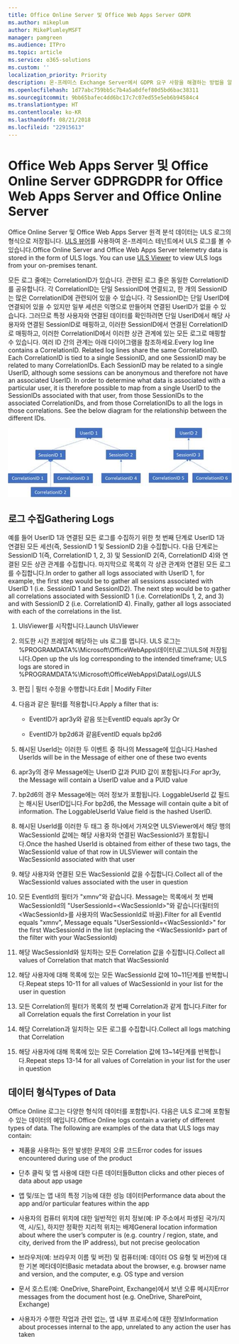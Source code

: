 ```yaml
---
title: Office Online Server 및 Office Web Apps Server GDPR
ms.author: mikeplum
author: MikePlumleyMSFT
manager: pamgreen
ms.audience: ITPro
ms.topic: article
ms.service: o365-solutions
ms.custom: ''
localization_priority: Priority
description: 온-프레미스 Exchange Server에서 GDPR 요구 사항을 해결하는 방법을 알아보세요.
ms.openlocfilehash: 1d77abc759bb5c7b4a5a8dfef80d5bd6bac38311
ms.sourcegitcommit: 9bb65bafec4dd6bc17c7c07ed55e5eb6b94584c4
ms.translationtype: HT
ms.contentlocale: ko-KR
ms.lasthandoff: 08/21/2018
ms.locfileid: "22915613"
---
```

# <a name="gdpr-for-office-web-apps-server-and-office-online-server"></a><span data-ttu-id="41128-103">Office Web Apps Server 및 Office Online Server GDPR</span><span class="sxs-lookup"><span data-stu-id="41128-103">GDPR for Office Web Apps Server and Office Online Server</span></span>

<span data-ttu-id="41128-p101">Office Online Server 및 Office Web Apps Server 원격 분석 데이터는 ULS 로그의 형식으로 저장됩니다. [ULS 뷰어](https://www.microsoft.com/en-us/download/details.aspx?id=44020)를 사용하여 온-프레미스 테넌트에서 ULS 로그를 볼 수 있습니다.</span><span class="sxs-lookup"><span data-stu-id="41128-p101">Office Online Server and Office Web Apps Server telemetry data is stored in the form of ULS logs. You can use [ULS Viewer](https://www.microsoft.com/en-us/download/details.aspx?id=44020) to view ULS logs from your on-premises tenant.</span></span>

<span data-ttu-id="41128-p102">모든 로그 줄에는 CorrelationID가 있습니다. 관련된 로그 줄은 동일한 CorrelationID를 공유합니다. 각 CorrelationID는 단일 SessionID에 연결되고, 한 개의 SessionID는 많은 CorrelationID에 관련되어 있을 수 있습니다. 각 SessionID는 단일 UserID에 연결되어 있을 수 있지만 일부 세션은 익명으로 만들어져 연결된 UserID가 없을 수 있습니다. 그러므로 특정 사용자와 연결된 데이터를 확인하려면 단일 UserID에서 해당 사용자와 연결된 SessionID로 매핑하고, 이러한 SessionID에서 연결된 CorrelationID로 매핑하고, 이러한 CorrelationID에서 이러한 상관 관계에 있는 모든 로그로 매핑할 수 있습니다. 여러 ID 간의 관계는 아래 다이어그램을 참조하세요.</span><span class="sxs-lookup"><span data-stu-id="41128-p102">Every log line contains a CorrelationID. Related log lines share the same CorrelationID. Each CorrelationID is tied to a single SessionID, and one SessionID may be related to many CorrelationIDs. Each SessionID may be related to a single UserID, although some sessions can be anonymous and therefore not have an associated UserID. In order to determine what data is associated with a particular user, it is therefore possible to map from a single UserID to the SessionIDs associated with that user, from those SessionIDs to the associated CorrelationIDs, and from those CorrelationIDs to all the logs in those correlations. See the below diagram for the relationship between the different IDs.</span></span>

![](media/gdpr-for-office-online-server-image1.jpg)

## <a name="gathering-logs"></a><span data-ttu-id="41128-112">로그 수집</span><span class="sxs-lookup"><span data-stu-id="41128-112">Gathering Logs</span></span>

<span data-ttu-id="41128-p103">예를 들어 UserID 1과 연결된 모든 로그를 수집하기 위한 첫 번째 단계로 UserID 1과 연결된 모든 세션(즉, SessionID 1 및 SessionID 2)을 수집합니다. 다음 단계로는 SessionID 1(즉, CorrelationID 1, 2, 3) 및 SessionID 2(즉, CorrelationID 4)와 연결된 모든 상관 관계를 수집합니다. 마지막으로 목록의 각 상관 관계와 연결된 모든 로그를 수집합니다.</span><span class="sxs-lookup"><span data-stu-id="41128-p103">In order to gather all logs associated with UserID 1, for example, the first step would be to gather all sessions associated with UserID 1 (i.e. SessionID 1 and SessionID2). The next step would be to gather all correlations associated with SessionID 1 (i.e. CorrelationIDs 1, 2, and 3) and with SessionID 2 (i.e. CorrelationID 4). Finally, gather all logs associated with each of the correlations in the list.</span></span>

1.  <span data-ttu-id="41128-116">UlsViewer를 시작합니다.</span><span class="sxs-lookup"><span data-stu-id="41128-116">Launch UlsViewer</span></span>

2.  <span data-ttu-id="41128-117">의도한 시간 프레임에 해당하는 uls 로그를 엽니다. ULS 로그는 %PROGRAMDATA%\\Microsoft\\OfficeWebApps\\데이터\\로그\\ULS에 저장됩니다.</span><span class="sxs-lookup"><span data-stu-id="41128-117">Open up the uls log corresponding to the intended timeframe; ULS logs are stored in %PROGRAMDATA%\\Microsoft\\OfficeWebApps\\Data\\Logs\\ULS</span></span>

3.  <span data-ttu-id="41128-118">편집 | 필터 수정을 수행합니다.</span><span class="sxs-lookup"><span data-stu-id="41128-118">Edit | Modify Filter</span></span>

4.  <span data-ttu-id="41128-119">다음과 같은 필터를 적용합니다.</span><span class="sxs-lookup"><span data-stu-id="41128-119">Apply a filter that is:</span></span>

    -   <span data-ttu-id="41128-120">EventID가 apr3y와 같음 또는</span><span class="sxs-lookup"><span data-stu-id="41128-120">EventID equals apr3y Or</span></span>

    -   <span data-ttu-id="41128-121">EventID가 bp2d6과 같음</span><span class="sxs-lookup"><span data-stu-id="41128-121">EventID equals bp2d6</span></span>

5.  <span data-ttu-id="41128-122">해시된 UserId는 이러한 두 이벤트 중 하나의 Message에 있습니다.</span><span class="sxs-lookup"><span data-stu-id="41128-122">Hashed UserIds will be in the Message of either one of these two events</span></span>

6.  <span data-ttu-id="41128-123">apr3y의 경우 Message에는 UserID 값과 PUID 값이 포함됩니다.</span><span class="sxs-lookup"><span data-stu-id="41128-123">For apr3y, the Message will contain a UserID value and a PUID value</span></span>

7.  <span data-ttu-id="41128-p104">bp2d6의 경우 Message에는 여러 정보가 포함됩니다. LoggableUserId 값 필드는 해시된 UserID입니다.</span><span class="sxs-lookup"><span data-stu-id="41128-p104">For bp2d6, the Message will contain quite a bit of information. The LoggableUserId Value field is the hashed UserID.</span></span>

8.  <span data-ttu-id="41128-126">해시된 UserId를 이러한 두 태그 중 하나에서 가져오면 ULSViewer에서 해당 행의 WacSessionId 값에는 해당 사용자와 연결된 WacSessionId가 포함됩니다.</span><span class="sxs-lookup"><span data-stu-id="41128-126">Once the hashed UserId is obtained from either of these two tags, the WacSessionId value of that row in ULSViewer will contain the WacSessionId associated with that user</span></span>

9.  <span data-ttu-id="41128-127">해당 사용자와 연결된 모든 WacSessionId 값을 수집합니다.</span><span class="sxs-lookup"><span data-stu-id="41128-127">Collect all of the WacSessionId values associated with the user in question</span></span>

10. <span data-ttu-id="41128-128">모든 EventId의 필터가 "xmnv"와 같습니다. Message는 목록에서 첫 번째 WacSessionId의 "UserSessionId=\<WacSessionId\>"와 같습니다(필터의 \<WacSessionId\>를 사용자의 WacSessionId로 바꿈).</span><span class="sxs-lookup"><span data-stu-id="41128-128">Filter for all EventId equals "xmnv", Message equals "UserSessionId=\<WacSessionId\>" for the first WacSessionId in the list (replacing the \<WacSessionId\> part of the filter with your WacSessionId)</span></span>

11. <span data-ttu-id="41128-129">해당 WacSessionId와 일치하는 모든 Correlation 값을 수집합니다.</span><span class="sxs-lookup"><span data-stu-id="41128-129">Collect all values of Correlation that match that WacSessionId</span></span>

12. <span data-ttu-id="41128-130">해당 사용자에 대해 목록에 있는 모든 WacSessionId 값에 10~11단계를 반복합니다.</span><span class="sxs-lookup"><span data-stu-id="41128-130">Repeat steps 10-11 for all values of WacSessionId in your list for the user in question</span></span>

13. <span data-ttu-id="41128-131">모든 Correlation의 필터가 목록의 첫 번째 Correlation과 같게 합니다.</span><span class="sxs-lookup"><span data-stu-id="41128-131">Filter for all Correlation equals the first Correlation in your list</span></span>

14. <span data-ttu-id="41128-132">해당 Correlation과 일치하는 모든 로그를 수집합니다.</span><span class="sxs-lookup"><span data-stu-id="41128-132">Collect all logs matching that Correlation</span></span>

15. <span data-ttu-id="41128-133">해당 사용자에 대해 목록에 있는 모든 Correlation 값에 13~14단계를 반복합니다.</span><span class="sxs-lookup"><span data-stu-id="41128-133">Repeat steps 13-14 for all values of Correlation in your list for the user in question</span></span>

## <a name="types-of-data"></a><span data-ttu-id="41128-134">데이터 형식</span><span class="sxs-lookup"><span data-stu-id="41128-134">Types of Data</span></span>

<span data-ttu-id="41128-p105">Office Online 로그는 다양한 형식의 데이터를 포함합니다. 다음은 ULS 로그에 포함될 수 있는 데이터의 예입니다.</span><span class="sxs-lookup"><span data-stu-id="41128-p105">Office Online logs contain a variety of different types of data. The following are examples of the data that ULS logs may contain:</span></span>

-   <span data-ttu-id="41128-137">제품을 사용하는 동안 발생한 문제의 오류 코드</span><span class="sxs-lookup"><span data-stu-id="41128-137">Error codes for issues encountered during use of the product</span></span>

-   <span data-ttu-id="41128-138">단추 클릭 및 앱 사용에 대한 다른 데이터들</span><span class="sxs-lookup"><span data-stu-id="41128-138">Button clicks and other pieces of data about app usage</span></span>

-   <span data-ttu-id="41128-139">앱 및/또는 앱 내의 특정 기능에 대한 성능 데이터</span><span class="sxs-lookup"><span data-stu-id="41128-139">Performance data about the app and/or particular features within the app</span></span>

-   <span data-ttu-id="41128-140">사용자의 컴퓨터 위치에 대한 일반적인 위치 정보(예: IP 주소에서 파생된 국가/지역, 시/도), 하지만 정확한 지리적 위치는 배제</span><span class="sxs-lookup"><span data-stu-id="41128-140">General location information about where the user’s computer is (e.g. country / region, state, and city, derived from the IP address), but not precise geolocation</span></span>

-   <span data-ttu-id="41128-141">브라우저(예: 브라우저 이름 및 버전) 및 컴퓨터(예: 데이터 OS 유형 및 버전)에 대한 기본 메타데이터</span><span class="sxs-lookup"><span data-stu-id="41128-141">Basic metadata about the browser, e.g. browser name and version, and the computer, e.g. OS type and version</span></span>

-   <span data-ttu-id="41128-142">문서 호스트(예: OneDrive, SharePoint, Exchange)에서 보낸 오류 메시지</span><span class="sxs-lookup"><span data-stu-id="41128-142">Error messages from the document host (e.g. OneDrive, SharePoint, Exchange)</span></span>

-   <span data-ttu-id="41128-143">사용자가 수행한 작업과 관련 없는, 앱 내부 프로세스에 대한 정보</span><span class="sxs-lookup"><span data-stu-id="41128-143">Information about processes internal to the app, unrelated to any action the user has taken</span></span>
